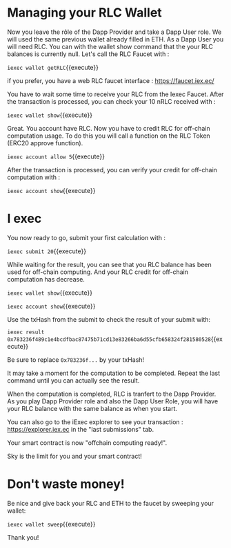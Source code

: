 
# Managing your RLC Wallet
Now you leave the rôle of the Dapp Provider and take a Dapp User role.
We will used the same previous wallet already filled in ETH.
As a Dapp User you will need RLC.
You can with the wallet show command that the your RLC balances is currently null.
Let's call the RLC Faucet with :

`iexec wallet getRLC`{{execute}}

if you prefer, you have a web RLC faucet interface :
https://faucet.iex.ec/

You have to wait some time to receive your RLC from the Iexec Faucet.
After the transaction is processed, you can check your 10 nRLC received with :

`iexec wallet show`{{execute}}

Great. You account have RLC. Now you have to credit RLC for off-chain computation usage.
To do this you will call a function on the RLC Token (ERC20 approve function).

`iexec account allow 5`{{execute}}


After the transaction is processed, you can verify your credit for off-chain computation with :

`iexec account show`{{execute}}

# I exec
You now ready to go, submit your first calculation with :

`iexec submit 20`{{execute}}



While waiting for the result, you can see that you RLC balance has been used for off-chain computing.
And your RLC credit for off-chain computation has decrease.

`iexec wallet show`{{execute}}

`iexec account show`{{execute}}

Use the txHash from the submit to check the result of your submit with:

`iexec result 0x783236f489c1e4bcdfbac87475b71cd13e83266ba6d55cfb658324f281580528`{{execute}}

Be sure to replace `0x783236f...` by your txHash!  

It may take a moment for the computation to be completed. Repeat the last command until you can actually see the result.

When the computation is completed, RLC is tranfert to the Dapp Provider.
As you play Dapp Provider role and also the Dapp User Role, you will have your RLC balance with the same balance as when you start.

You can also go to the iExec explorer to see your transaction :
https://explorer.iex.ec in the "last submissions" tab.

Your smart contract is now "offchain computing ready!".

Sky is the limit for you and your smart contract!

# Don't waste money!
Be nice and give back your RLC and ETH to the faucet by sweeping your wallet:

`iexec wallet sweep`{{execute}}

Thank you!

